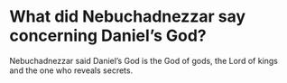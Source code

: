 # What did Nebuchadnezzar say concerning Daniel’s God?

Nebuchadnezzar said Daniel’s God is the God of gods, the Lord of kings and the one who reveals secrets.
